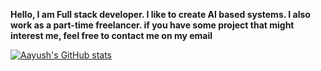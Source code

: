 **Hello, I am Full stack developer. I like to create AI based systems. I also work as a part-time freelancer. if you have some project that might interest me, feel free to contact me on my email**

<!--
**Atomnp/Atomnp** is a ✨ _special_ ✨ repository because its `README.md` (this file) appears on your GitHub profile.

Here are some ideas to get you started:

- 🔭 I’m currently working on ...
- 🌱 I’m currently learning ...
- 👯 I’m looking to collaborate on ...
- 🤔 I’m looking for help with ...
- 💬 Ask me about ...
- 📫 How to reach me: ...
- 😄 Pronouns: ...
- ⚡ Fun fact: ...
-->
[![Aayush's GitHub stats](https://github-readme-stats.vercel.app/api?username=Atomnp&show_icons=true&theme=dark)](https://github.com/anuraghazra/github-readme-stats)
